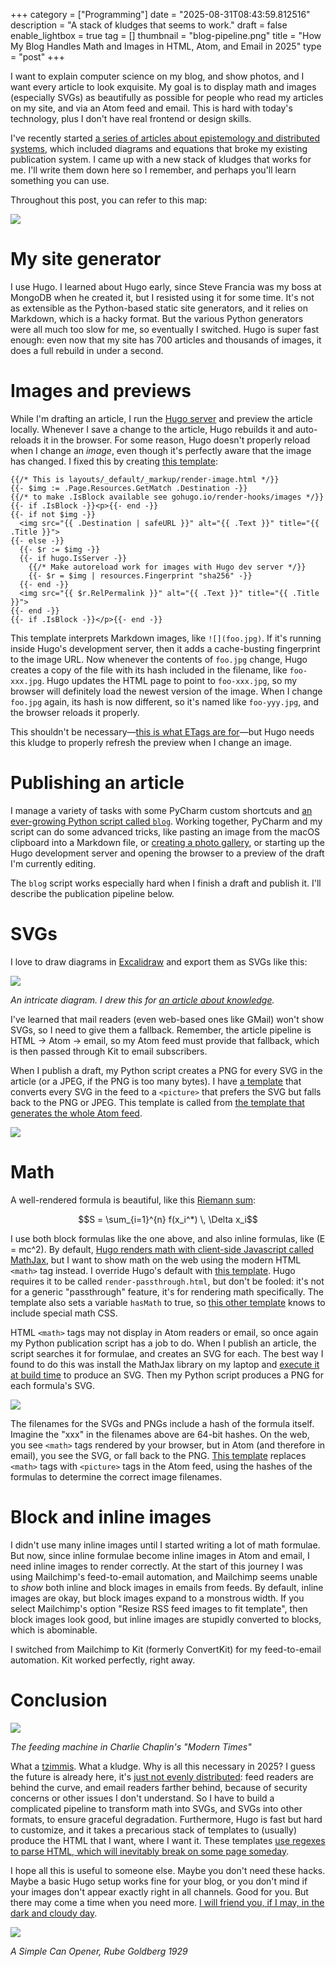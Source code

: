 +++
category = ["Programming"]
date = "2025-08-31T08:43:59.812516"
description = "A stack of kludges that seems to work."
draft = false
enable_lightbox = true
tag = []
thumbnail = "blog-pipeline.png"
title = "How My Blog Handles Math and Images in HTML, Atom, and Email in 2025"
type = "post"
+++

I want to explain computer science on my blog, and show photos, and I want every article to look exquisite. My goal is to display math and images (especially SVGs) as beautifully as possible for people who read my articles on my site, and via an Atom feed and email. This is hard with today's technology, plus I don't have real frontend or design skills.

I've recently started [a series of articles about epistemology and distributed systems](/series/knowledge), which included diagrams and equations that broke my existing publication system. I came up with a new stack of kludges that works for me. I'll write them down here so I remember, and perhaps you'll learn something you can use.

Throughout this post, you can refer to this map:

![](blog-pipeline.svg)

# My site generator

I use Hugo. I learned about Hugo early, since Steve Francia was my boss at MongoDB when he created it, but I resisted using it for some time. It's not as extensible as the Python-based static site generators, and it relies on Markdown, which is a hacky format. But the various Python generators were all much too slow for me, so eventually I switched. Hugo is super fast enough: even now that my site has 700 articles and thousands of images, it does a full rebuild in under a second.

# Images and previews

While I'm drafting an article, I run the [Hugo server](https://gohugo.io/commands/hugo_server/) and preview the article locally. Whenever I save a change to the article, Hugo rebuilds it and auto-reloads it in the browser. For some reason, Hugo doesn't properly reload when I change an _image_, even though it's perfectly aware that the image has changed. I fixed this by creating [this template](https://github.com/ajdavis/emptysquare-hugo/blog/b0389eb8483c4ad3b05a94ddd35e1267b97c8c37/emptysquare/themes/hugo_theme_emptysquare/layouts/_default/_markup/render-image.html):

```go-html-template
{{/* This is layouts/_default/_markup/render-image.html */}}
{{- $img := .Page.Resources.GetMatch .Destination -}}
{{/* to make .IsBlock available see gohugo.io/render-hooks/images */}}
{{- if .IsBlock -}}<p>{{- end -}}
{{- if not $img -}}
  <img src="{{ .Destination | safeURL }}" alt="{{ .Text }}" title="{{ .Title }}">
{{- else -}}
  {{- $r := $img -}}
  {{- if hugo.IsServer -}}
    {{/* Make autoreload work for images with Hugo dev server */}}
    {{- $r = $img | resources.Fingerprint "sha256" -}}
  {{- end -}}
  <img src="{{ $r.RelPermalink }}" alt="{{ .Text }}" title="{{ .Title }}">
{{- end -}}
{{- if .IsBlock -}}</p>{{- end -}}
```

This template interprets Markdown images, like `![](foo.jpg)`. If it's running inside Hugo's development server, then it adds a cache-busting fingerprint to the image URL. Now whenever the contents of `foo.jpg` change, Hugo creates a copy of the file with its hash included in the filename, like `foo-xxx.jpg`. Hugo updates the HTML page to point to `foo-xxx.jpg`, so my browser will definitely load the newest version of the image. When I change `foo.jpg` again, its hash is now different, so it's named like `foo-yyy.jpg`, and the browser reloads it properly.

This shouldn't be necessary&mdash;[this is what ETags are for](https://developer.mozilla.org/en-US/docs/Web/HTTP/Reference/Headers/ETag)&mdash;but Hugo needs this kludge to properly refresh the preview when I change an image.

# Publishing an article

I manage a variety of tasks with some PyCharm custom shortcuts and [an ever-growing Python script called `blog`](https://github.com/ajdavis/emptysquare-hugo/blob/b0389eb8483c4ad3b05a94ddd35e1267b97c8c37/blog). Working together, PyCharm and my script can do some advanced tricks, like pasting an image from the macOS clipboard into a Markdown file, or [creating a photo gallery](https://emptysqua.re/blog/aerial-silks-millbrook/), or starting up the Hugo development server and opening the browser to a preview of the draft I'm currently editing.

The `blog` script works especially hard when I finish a draft and publish it. I'll describe the publication pipeline below.

[//]: # (I include PNGs and JPEGs in my articles willy-nilly, without worrying about resolution or file size. When I publish an article, the `blog` script checks for JPEGs or PNGs that are too large, either in dimensions or bytes, and compresses them. If necessary to keep the file size reasonable, it converts a PNG to a JPEG and updates the image reference in the article's text. So far, nothing special here.)

# SVGs

I love to draw diagrams in [Excalidraw](https://excalidraw.com/) and export them as SVGs like this:

![](raft-states.svg)

_An intricate diagram. I drew this for [an article about knowledge](/review-common-knowledge-part-2/)._

I've learned that mail readers (even web-based ones like GMail) won't show SVGs, so I need to give them a fallback. Remember, the article pipeline is HTML &rarr; Atom &rarr; email, so my Atom feed must provide that fallback, which is then passed through Kit to email subscribers.

When I publish a draft, my Python script creates a PNG for every SVG in the article (or a JPEG, if the PNG is too many bytes). I have [a template](https://github.com/ajdavis/emptysquare-hugo/blog/b0389eb8483c4ad3b05a94ddd35e1267b97c8c37/emptysquare/themes/hugo_theme_emptysquare/layouts/partials/svg_to_picture.html) that converts every SVG in the feed to a `<picture>` that prefers the SVG but falls back to the PNG or JPEG. This template is called from [the template that generates the whole Atom feed](https://github.com/ajdavis/emptysquare-hugo/blog/b0389eb8483c4ad3b05a94ddd35e1267b97c8c37/emptysquare/themes/hugo_theme_emptysquare/layouts/index.rss.xml).

![](svg-pipeline.svg)

# Math

A well-rendered formula is beautiful, like this [Riemann sum](https://en.wikipedia.org/wiki/Riemann_sum):

$$S = \sum_{i=1}^{n} f(x_i^*) \, \Delta x_i$$

I use both block formulas like the one above, and also inline formulas, like \(E = mc^2\). By default, [Hugo renders math with client-side Javascript called MathJax](https://gohugo.io/content-management/mathematics/), but I want to show math on the web using the modern HTML `<math>` tag instead. I override Hugo's default with [this template](https://github.com/ajdavis/emptysquare-hugo/blob/0b258f869e87163ea2f7c222f0cd8ad990764e39/emptysquare/themes/hugo_theme_emptysquare/layouts/_markup/render-passthrough.html). Hugo requires it to be called `render-passthrough.html`, but don't be fooled: it's not for a generic "passthrough" feature, it's for rendering math specifically. The template also sets a variable `hasMath` to true, so [this other template](https://github.com/ajdavis/emptysquare-hugo/blob/1a25e8c4e5c38cfc9d3e53718952bbecf3022ac5/emptysquare/themes/hugo_theme_emptysquare/layouts/_default/baseof.html#L32) knows to include special math CSS.  

HTML `<math>` tags may not display in Atom readers or email, so once again my Python publication script has a job to do. When I publish an article, the script searches it for formulae, and creates an SVG for each. The best way I found to do this was install the MathJax library on my laptop and [execute it at build time](https://github.com/ajdavis/emptysquare-hugo/blob/b1c21fa650ae5668b0f1af1d6d9b3dce196b7e30/tex2svg.mjs) to produce an SVG. Then my Python script produces a PNG for each formula's SVG.

![](math-pipeline.svg)

 The filenames for the SVGs and PNGs include a hash of the formula itself. Imagine the "xxx" in the filenames above are 64-bit hashes. On the web, you see `<math>` tags rendered by your browser, but in Atom (and therefore in email), you see the SVG, or fall back to the PNG. [This template](https://github.com/ajdavis/emptysquare-hugo/blob/570dfd612b1ce56592f4bc3910c90e457e2e51bb/emptysquare/themes/hugo_theme_emptysquare/layouts/partials/math_to_picture.html) replaces `<math>` tags with `<picture>` tags in the Atom feed, using the hashes of the formulas to determine the correct image filenames.

# Block and inline images

I didn't use many inline images until I started writing a lot of math formulae. But now, since inline formulae become inline images in Atom and email, I need inline images to render correctly. At the start of this journey I was using Mailchimp's feed-to-email automation, and Mailchimp seems unable to _show_ both inline and block images in emails from feeds. By default, inline images are okay, but block images expand to a monstrous width. If you select Mailchimp's option "Resize RSS feed images to fit template", then block images look good, but inline images are stupidly converted to blocks, which is abominable.

I switched from Mailchimp to Kit (formerly ConvertKit) for my feed-to-email automation. Kit worked perfectly, right away.

# Conclusion

![](modern-times.jpg)

_The feeding machine in Charlie Chaplin's "Modern Times"_

What a [tzimmis](https://en.wikipedia.org/wiki/Tzimmes). What a kludge. Why is all this necessary in 2025? I guess the future is already here, it's [just not evenly distributed](https://www.goodreads.com/quotes/681-the-future-is-already-here-it-s-just-not-evenly): feed readers are behind the curve, and email readers farther behind, because of security concerns or other issues I don't understand. So I have to build a complicated pipeline to transform math into SVGs, and SVGs into other formats, to ensure graceful degradation. Furthermore, Hugo is fast but hard to customize, and it takes a precarious stack of templates to (usually) produce the HTML that I want, where I want it. These templates [use regexes to parse HTML, which will inevitably break on some page someday](https://blog.codinghorror.com/parsing-html-the-cthulhu-way/).

I hope all this is useful to someone else. Maybe you don't need these hacks. Maybe a basic Hugo setup works fine for your blog, or you don't mind if your images don't appear exactly right in all channels. Good for you. But there may come a time when you need more. [I will friend you, if I may, in the dark and cloudy day](https://www.nku.edu/~longa/poems/housman9.html).

![](can-opener.png)

_A Simple Can Opener, Rube Goldberg 1929_
